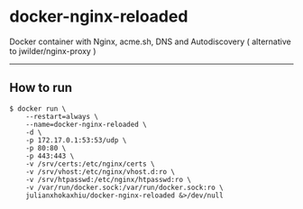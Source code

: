 # docker-nginx-reloaded
Docker container with Nginx, acme.sh, DNS and Autodiscovery ( alternative to jwilder/nginx-proxy )

---

## How to run

```shell
$ docker run \
    --restart=always \
    --name=docker-nginx-reloaded \
    -d \
    -p 172.17.0.1:53:53/udp \
    -p 80:80 \
    -p 443:443 \
    -v /srv/certs:/etc/nginx/certs \
    -v /srv/vhost:/etc/nginx/vhost.d:ro \
    -v /srv/htpasswd:/etc/nginx/htpasswd:ro \
    -v /var/run/docker.sock:/var/run/docker.sock:ro \
    julianxhokaxhiu/docker-nginx-reloaded &>/dev/null
```
